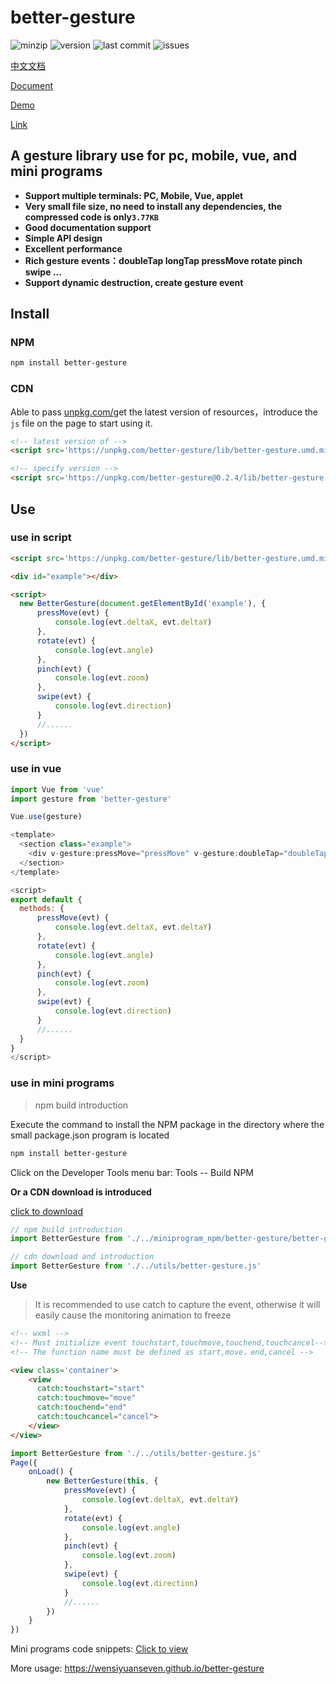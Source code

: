 # better-gesture

 ![minzip](https://img.shields.io/bundlephobia/minzip/better-gesture) ![version](https://img.shields.io/github/package-json/v/wensiyuanseven/better-gesture) ![last commit](https://img.shields.io/github/last-commit/wensiyuanseven/better-gesture)  ![issues](https://img.shields.io/github/issues/wensiyuanseven/better-gesture)

[中文文档](https://github.com/wensiyuanseven/better-gesture/blob/master/README_zh-CN.md)

[Document](https://wensiyuanseven.github.io/better-gesture)

[Demo](https://wensiyuanseven.github.io/better-gesture/demo)

[Link](https://juejin.cn/post/6844904166700089351#heading-14)

## A gesture library use for pc, mobile, vue, and mini programs

- **Support multiple terminals: PC, Mobile, Vue, applet**
- **Very small file size, no need to install any dependencies, the compressed code is only`3.77KB`**
- **Good documentation support**
- **Simple API design**
- **Excellent performance**
- **Rich gesture events：doubleTap longTap pressMove rotate pinch swipe ...**
- **Support dynamic destruction, create gesture event**

## Install

### NPM

``` sh
npm install better-gesture
```

### CDN

Able to pass [unpkg.com/](https://unpkg.com/)get the latest version of resources，introduce the `js` file on the page to start using it.

``` html
<!-- latest version of -->
<script src='https://unpkg.com/better-gesture/lib/better-gesture.umd.min.js'></script>

<!-- specify version -->
<script src='https://unpkg.com/better-gesture@0.2.4/lib/better-gesture.umd.min.js'></script>
```

## Use

### use in script

``` html
<script src='https://unpkg.com/better-gesture/lib/better-gesture.umd.min.js'></script>
```

``` html
<div id="example"></div>

<script>
  new BetterGesture(document.getElementById('example'), {
      pressMove(evt) {
          console.log(evt.deltaX, evt.deltaY)
      },
      rotate(evt) {
          console.log(evt.angle)
      },
      pinch(evt) {
          console.log(evt.zoom)
      },
      swipe(evt) {
          console.log(evt.direction)
      }
      //......
  })
</script>
```

### use in vue

```js
import Vue from 'vue'
import gesture from 'better-gesture'

Vue.use(gesture)
```

```js
<template>
  <section class="example">
    <div v-gesture:pressMove="pressMove" v-gesture:doubleTap="doubleTap"> </div>
  </section>
</template>

<script>
export default {
  methods: {
      pressMove(evt) {
          console.log(evt.deltaX, evt.deltaY)
      },
      rotate(evt) {
          console.log(evt.angle)
      },
      pinch(evt) {
          console.log(evt.zoom)
      },
      swipe(evt) {
          console.log(evt.direction)
      }
      //......
  }
}
</script>

```

### use in mini programs

> npm build introduction

Execute the command to install the NPM package in the directory where the small package.json program is located

 ``` sh
npm install better-gesture
```
>
Click on the Developer Tools menu bar: Tools -- Build NPM

**Or a CDN download is introduced**

[click to download](https://unpkg.com/better-gesture/lib/better-gesture.umd.min.js)

```js
// npm build introduction
import BetterGesture from './../miniprogram_npm/better-gesture/better-gesture.umd.min.js'

// cdn download and introduction
import BetterGesture from './../utils/better-gesture.js'
```

**Use**

> It is recommended to use catch to capture the event, otherwise it will easily cause the monitoring animation to freeze

``` html
<!-- wxml -->
<!-- Must initialize event touchstart,touchmove,touchend,touchcancel-->
<!-- The function name must be defined as start,move，end,cancel -->

<view class='container'>
    <view
      catch:touchstart="start"
      catch:touchmove="move"
      catch:touchend="end"
      catch:touchcancel="cancel">
    </view>
</view>
```

```js
import BetterGesture from './../utils/better-gesture.js'
Page({
    onLoad() {
        new BetterGesture(this, {
            pressMove(evt) {
                console.log(evt.deltaX, evt.deltaY)
            },
            rotate(evt) {
                console.log(evt.angle)
            },
            pinch(evt) {
                console.log(evt.zoom)
            },
            swipe(evt) {
                console.log(evt.direction)
            }
            //......
        })
    }
})
```

Mini programs code snippets: [Click to view](https://developers.weixin.qq.com/s/vAQ2mRmd7wj9)

More usage: <https://wensiyuanseven.github.io/better-gesture>
